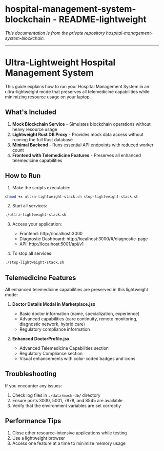 # hospital-management-system-blockchain - README-lightweight

*This documentation is from the private repository hospital-management-system-blockchain.*

---

# Ultra-Lightweight Hospital Management System

This guide explains how to run your Hospital Management System in an ultra-lightweight mode that preserves all telemedicine capabilities while minimizing resource usage on your laptop.

## What's Included

1. **Mock Blockchain Service** - Simulates blockchain operations without heavy resource usage
2. **Lightweight Rust DB Proxy** - Provides mock data access without running the full Rust database
3. **Minimal Backend** - Runs essential API endpoints with reduced worker count
4. **Frontend with Telemedicine Features** - Preserves all enhanced telemedicine capabilities

## How to Run

1. Make the scripts executable:

```bash
chmod +x ultra-lightweight-stack.sh stop-lightweight-stack.sh
```

2. Start all services:

```bash
./ultra-lightweight-stack.sh
```

3. Access your application:
   - Frontend: http://localhost:3000
   - Diagnostic Dashboard: http://localhost:3000/#/diagnostic-page
   - API: http://localhost:5001/api/v1

4. To stop all services:

```bash
./stop-lightweight-stack.sh
```

## Telemedicine Features

All enhanced telemedicine capabilities are preserved in this lightweight mode:

1. **Doctor Details Modal in Marketplace.jsx**
   - Basic doctor information (name, specialization, experience)
   - Advanced capabilities (care continuity, remote monitoring, diagnostic network, hybrid care)
   - Regulatory compliance information

2. **Enhanced DoctorProfile.jsx**
   - Advanced Telemedicine Capabilities section
   - Regulatory Compliance section
   - Visual enhancements with color-coded badges and icons

## Troubleshooting

If you encounter any issues:

1. Check log files in `./data/mock-db/` directory
2. Ensure ports 3000, 5001, 7878, and 8545 are available
3. Verify that the environment variables are set correctly

## Performance Tips

1. Close other resource-intensive applications while testing
2. Use a lightweight browser
3. Access one feature at a time to minimize memory usage
